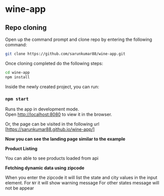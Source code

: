 # wine-app

## Repo cloning

Open up the command prompt and clone repo by entering the following command:

```sh
git clone https://github.com/sarunkumar88/wine-app.git
```

Once cloning completed do the following steps:
```sh
cd wine-app
npm install
```

Inside the newly created project, you can run:

### `npm start`

Runs the app in development mode.<br>
Open [http://localhost:8080](http://localhost:8080) to view it in the browser.

Or, the page can be visited in the following url
[https://sarunkumar88.github.io/wine-app/]

**Now you can see the landing page similar to the example**

**Product Listing**

You can able to see products loaded from api

**Fetching dynamic data using zipcode**

When you enter the zipcode it will list the state and city values in the input element.
For `NY` it will show warning message
For other states message will not be appear
